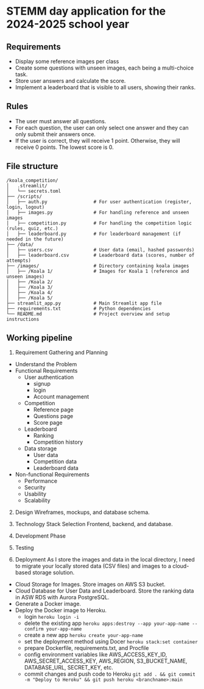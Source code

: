# STEMM day application for the 2024-2025 school year

## Requirements
- Display some reference images per class
- Create some questions with unseen images, each being a multi-choice task.
- Store user answers and calculate the score.
- Implement a leaderboard that is visible to all users, showing their ranks.

## Rules
- The user must answer all questions.
- For each question, the user can only select one answer and they can only submit their answers once.
- If the user is correct, they will receive 1 point. Otherwise, they will receive 0 points. The lowest score is 0.


## File structure
```
/koala_competition/
│   .streamlit/
│   └── secrets.toml
├── /scripts/
│   ├── auth.py                 # For user authentication (register, login, logout)
│   ├── images.py               # For handling reference and unseen images
│   ├── competition.py          # For handling the competition logic (rules, quiz, etc.)
│   ├── leaderboard.py          # For leaderboard management (if needed in the future)
├── /data/
│   ├── users.csv               # User data (email, hashed passwords)
│   ├── leaderboard.csv         # Leaderboard data (scores, number of attempts)
├── /images/                    # Directory containing koala images
│   ├── /Koala 1/               # Images for Koala 1 (reference and unseen images)
│   ├── /Koala 2/
│   ├── /Koala 3/
│   ├── /Koala 4/
│   ├── /Koala 5/
├── streamlit_app.py            # Main Streamlit app file
├── requirements.txt            # Python dependencies
└── README.md                   # Project overview and setup instructions
```


## Working pipeline
1. Requirement Gathering and Planning
- Understand the Problem
- Functional Requirements
    - User authentication
        - signup
        - login
        - Account management
    - Competition
        - Reference page
        - Questions page
        - Score page
    - Leaderboard
        - Ranking
        - Competition history
    - Data storage
        - User data
        - Competition data
        - Leaderboard data
- Non-functional Requirements
    - Performance
    - Security
    - Usability
    - Scalability

2. Design
Wireframes, mockups, and database schema.

3. Technology Stack Selection
Frontend, backend, and database.

4. Development Phase

5. Testing

6. Deployment
As I store the images and data in the local directory, I need to migrate your locally stored data (CSV files) and images to a cloud-based storage solution. 
- Cloud Storage for Images. Store images on AWS S3 bucket.
- Cloud Database for User Data and Leaderboard. Store the ranking data in ASW RDS with Aurora PostgreSQL.
- Generate a Docker image.
- Deploy the Docker image to Heroku.
    - login `heroku login -i`
    - delete the existing app `heroku apps:destroy --app your-app-name --confirm your-app-name`
    - create a new app `heroku create your-app-name`
    - set the deployment method using Docer `heroku stack:set container`
    - prepare Dockerfile, requirements.txt, and Procfile
    - config environment variables like AWS_ACCESS_KEY_ID, AWS_SECRET_ACCESS_KEY, AWS_REGION, S3_BUCKET_NAME, DATABASE_URL, SECRET_KEY, etc.
    - commit changes and push code to Heroku `git add . && git commit -m "Deploy to Heroku" && git push heroku <branchname>:main`
